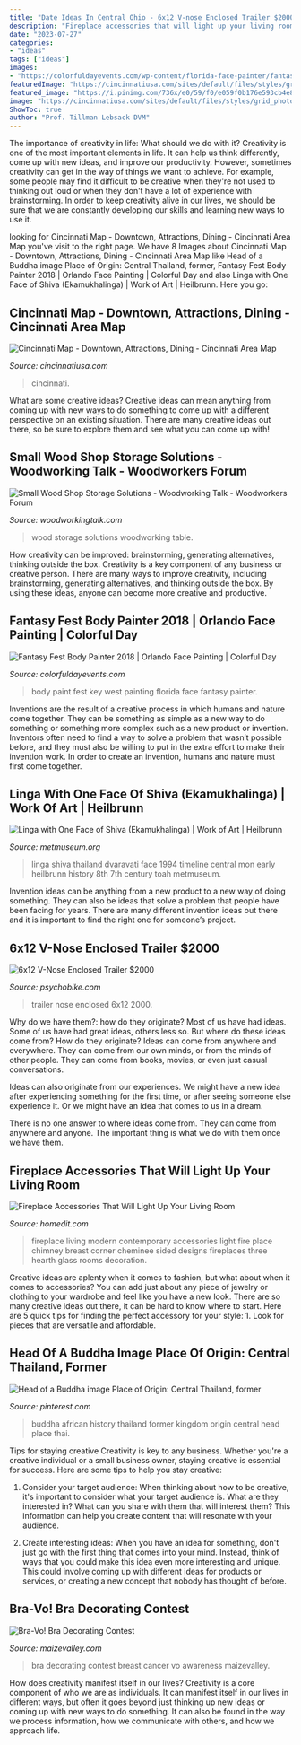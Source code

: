```yaml
---
title: "Date Ideas In Central Ohio - 6x12 V-nose Enclosed Trailer $2000"
description: "Fireplace accessories that will light up your living room"
date: "2023-07-27"
categories:
- "ideas"
tags: ["ideas"]
images:
- "https://colorfuldayevents.com/wp-content/florida-face-painter/fantasy-fest/body-paint-key-west.jpg"
featuredImage: "https://cincinnatiusa.com/sites/default/files/styles/grid_photo/public/cusa_map.gif?itok=NDtBnCY9"
featured_image: "https://i.pinimg.com/736x/e0/59/f0/e059f0b176e593cb4e8f16f78f49d958--buddha-ware.jpg"
image: "https://cincinnatiusa.com/sites/default/files/styles/grid_photo/public/cusa_map.gif?itok=NDtBnCY9"
ShowToc: true
author: "Prof. Tillman Lebsack DVM"
---
```



The importance of creativity in life: What should we do with it?
Creativity is one of the most important elements in life. It can help us think differently, come up with new ideas, and improve our productivity. However, sometimes creativity can get in the way of things we want to achieve. For example, some people may find it difficult to be creative when they're not used to thinking out loud or when they don't have a lot of experience with brainstorming. In order to keep creativity alive in our lives, we should be sure that we are constantly developing our skills and learning new ways to use it.

	

		
looking for Cincinnati Map - Downtown, Attractions, Dining - Cincinnati Area Map you've visit to the right page. We have 8 Images about Cincinnati Map - Downtown, Attractions, Dining - Cincinnati Area Map like Head of a Buddha image Place of Origin: Central Thailand, former, Fantasy Fest Body Painter 2018 | Orlando Face Painting | Colorful Day and also Linga with One Face of Shiva (Ekamukhalinga) | Work of Art | Heilbrunn. Here you go:
		
    
## Cincinnati Map - Downtown, Attractions, Dining - Cincinnati Area Map

<img loading=lazy src="https://cincinnatiusa.com/sites/default/files/styles/grid_photo/public/cusa_map.gif?itok=NDtBnCY9" onerror="this.onerror=null;this.src='https://tse4.mm.bing.net/th?id=OIP.lIgei1uP1hz8tY4DtK9apwAAAA&amp;pid=15.1';" alt="Cincinnati Map - Downtown, Attractions, Dining - Cincinnati Area Map">

_Source: cincinnatiusa.com_

>cincinnati. 

	

What are some creative ideas?
Creative ideas can mean anything from coming up with new ways to do something to come up with a different perspective on an existing situation. There are many creative ideas out there, so be sure to explore them and see what you can come up with!

    
## Small Wood Shop Storage Solutions - Woodworking Talk - Woodworkers Forum

<img loading=lazy src="https://www.woodworkingtalk.com/attachments/f97/316594d1506023028-small-wood-shop-storage-solutions-ka8.jpg" onerror="this.onerror=null;this.src='https://tse3.mm.bing.net/th?id=OIP.gSBi7Cvt1ofJOjPtfAOyTgAAAA&amp;pid=15.1';" alt="Small Wood Shop Storage Solutions - Woodworking Talk - Woodworkers Forum">

_Source: woodworkingtalk.com_

>wood storage solutions woodworking table. 

	

How creativity can be improved: brainstorming, generating alternatives, thinking outside the box.
Creativity is a key component of any business or creative person. There are many ways to improve creativity, including brainstorming, generating alternatives, and thinking outside the box. By using these ideas, anyone can become more creative and productive.

    
## Fantasy Fest Body Painter 2018 | Orlando Face Painting | Colorful Day

<img loading=lazy src="https://colorfuldayevents.com/wp-content/florida-face-painter/fantasy-fest/body-paint-key-west.jpg" onerror="this.onerror=null;this.src='https://tse1.mm.bing.net/th?id=OIP.5TUIKkI5wpT4datFH1u5lQAAAA&amp;pid=15.1';" alt="Fantasy Fest Body Painter 2018 | Orlando Face Painting | Colorful Day">

_Source: colorfuldayevents.com_

>body paint fest key west painting florida face fantasy painter. 

	

Inventions are the result of a creative process in which humans and nature come together. They can be something as simple as a new way to do something or something more complex such as a new product or invention. Inventors often need to find a way to solve a problem that wasn’t possible before, and they must also be willing to put in the extra effort to make their invention work. In order to create an invention, humans and nature must first come together.

    
## Linga With One Face Of Shiva (Ekamukhalinga) | Work Of Art | Heilbrunn

<img loading=lazy src="http://www.metmuseum.org/toah/images/hb/hb_1994.510.jpg" onerror="this.onerror=null;this.src='https://tse4.mm.bing.net/th?id=OIP.CWb0dyaBt6pBmJDpi_sMnAHaM1&amp;pid=15.1';" alt="Linga with One Face of Shiva (Ekamukhalinga) | Work of Art | Heilbrunn">

_Source: metmuseum.org_

>linga shiva thailand dvaravati face 1994 timeline central mon early heilbrunn history 8th 7th century toah metmuseum. 

	

Invention ideas can be anything from a new product to a new way of doing something. They can also be ideas that solve a problem that people have been facing for years. There are many different invention ideas out there and it is important to find the right one for someone’s project.

    
## 6x12 V-Nose Enclosed Trailer $2000

<img loading=lazy src="https://www.psychobike.com/forums/attachments/garage-sale/91505d1343479946t-6x12-nose-enclosed-trailer-2000-trailer-black2.jpg" onerror="this.onerror=null;this.src='https://tse4.mm.bing.net/th?id=OIP.EFRQfWd1uHyM2btS0j-RogHaJ5&amp;pid=15.1';" alt="6x12 V-Nose Enclosed Trailer $2000">

_Source: psychobike.com_

>trailer nose enclosed 6x12 2000. 

	

Why do we have them?: how do they originate?
Most of us have had ideas. Some of us have had great ideas, others less so. But where do these ideas come from? How do they originate?
Ideas can come from anywhere and everywhere. They can come from our own minds, or from the minds of other people. They can come from books, movies, or even just casual conversations.

Ideas can also originate from our experiences. We might have a new idea after experiencing something for the first time, or after seeing someone else experience it. Or we might have an idea that comes to us in a dream.

There is no one answer to where ideas come from. They can come from anywhere and anyone. The important thing is what we do with them once we have them.

    
## Fireplace Accessories That Will Light Up Your Living Room

<img loading=lazy src="http://cdn.homedit.com/wp-content/uploads/2013/06/fireplace-modern-for-living-room.jpg" onerror="this.onerror=null;this.src='https://tse2.mm.bing.net/th?id=OIP.REOpXKvS7jeTGtDKknkS7AHaLH&amp;pid=15.1';" alt="Fireplace Accessories That Will Light Up Your Living Room">

_Source: homedit.com_

>fireplace living modern contemporary accessories light fire place chimney breast corner cheminee sided designs fireplaces three hearth glass rooms decoration. 

	

Creative ideas are aplenty when it comes to fashion, but what about when it comes to accessories? You can add just about any piece of jewelry or clothing to your wardrobe and feel like you have a new look. There are so many creative ideas out there, it can be hard to know where to start. Here are 5 quick tips for finding the perfect accessory for your style: 1. Look for pieces that are versatile and affordable.

    
## Head Of A Buddha Image Place Of Origin: Central Thailand, Former

<img loading=lazy src="https://i.pinimg.com/736x/e0/59/f0/e059f0b176e593cb4e8f16f78f49d958--buddha-ware.jpg" onerror="this.onerror=null;this.src='https://tse4.mm.bing.net/th?id=OIP.nfS2KzeZXUhhfv0vzg-8tgHaKZ&amp;pid=15.1';" alt="Head of a Buddha image Place of Origin: Central Thailand, former">

_Source: pinterest.com_

>buddha african history thailand former kingdom origin central head place thai. 

	

Tips for staying creative
Creativity is key to any business. Whether you're a creative individual or a small business owner, staying creative is essential for success. Here are some tips to help you stay creative: 
1. Consider your target audience: When thinking about how to be creative, it's important to consider what your target audience is. What are they interested in? What can you share with them that will interest them? This information can help you create content that will resonate with your audience. 

2. Create interesting ideas: When you have an idea for something, don't just go with the first thing that comes into your mind. Instead, think of ways that you could make this idea even more interesting and unique. This could involve coming up with different ideas for products or services, or creating a new concept that nobody has thought of before. 


    
## Bra-Vo! Bra Decorating Contest

<img loading=lazy src="https://www.maizevalley.com/uploads/562141-442954842445443-1336116485-n-xl.jpg" onerror="this.onerror=null;this.src='https://tse4.mm.bing.net/th?id=OIP.4NJ9O7bGOh2hzuIt_sJgQgHaEL&amp;pid=15.1';" alt="Bra-Vo! Bra Decorating Contest">

_Source: maizevalley.com_

>bra decorating contest breast cancer vo awareness maizevalley. 

	

How does creativity manifest itself in our lives?
Creativity is a core component of who we are as individuals. It can manifest itself in our lives in different ways, but often it goes beyond just thinking up new ideas or coming up with new ways to do something. It can also be found in the way we process information, how we communicate with others, and how we approach life.

